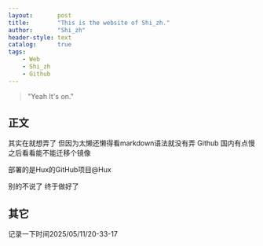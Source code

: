 ```yaml
---
layout:       post
title:        "This is the website of Shi_zh."
author:       "Shi_zh"
header-style: text
catalog:      true
tags:
    - Web
    - Shi_zh
    - Github
---
```


> "Yeah It's on."

## 正文

其实在就想弄了 但因为太懒还懒得看markdown语法就没有弄 Github 国内有点慢 之后看看能不能迁移个镜像 

部署的是Hux的GitHub项目@Hux

别的不说了 终于做好了 

## 其它

记录一下时间2025/05/11/20-33-17


